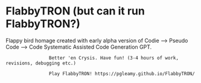 # FlabbyTRON (but can it run FlabbyTRON?)
Flappy bird homage created with early alpha version of Codie --> Pseudo Code --> Code Systematic Assisted Code Generation GPT. 

                    Better 'en Crysis. Have fun! (3-4 hours of work, revisions, debugging etc.)

                    Play FlabbyTRON! https://pgleamy.github.io/FlabbyTRON/
